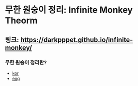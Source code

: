 # 무한 원숭이 정리: Infinite Monkey Theorm
## 링크: https://darkpppet.github.io/infinite-monkey/

### 무한 원숭이 정리란?
* [kor](https://ko.wikipedia.org/wiki/%EB%AC%B4%ED%95%9C_%EC%9B%90%EC%88%AD%EC%9D%B4_%EC%A0%95%EB%A6%AC)
* [eng](https://en.wikipedia.org/wiki/Infinite_monkey_theorem)
